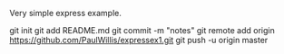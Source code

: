 Very simple express example.




 
git init
git add README.md
git commit -m "notes"
git remote add origin https://github.com/PaulWillis/expressex1.git
git push -u origin master
